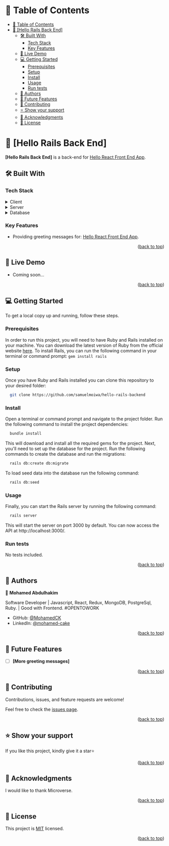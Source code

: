 <a name="readme-top"></a>

# 📗 Table of Contents

- [📗 Table of Contents](#-table-of-contents)
- [📖 \[Hello Rails Back End\] ](#-hello-rails-back-end-)
  - [🛠 Built With ](#-built-with-)
    - [Tech Stack ](#tech-stack-)
    - [Key Features ](#key-features-)
  - [🚀 Live Demo ](#-live-demo-)
  - [💻 Getting Started ](#-getting-started-)
    - [Prerequisites](#prerequisites)
    - [Setup](#setup)
    - [Install](#install)
    - [Usage](#usage)
    - [Run tests](#run-tests)
  - [👥 Authors ](#-authors-)
  - [🔭 Future Features ](#-future-features-)
  - [🤝 Contributing ](#-contributing-)
  - [⭐️ Show your support ](#️-show-your-support-)
  - [🙏 Acknowledgments ](#-acknowledgments-)
  - [📝 License ](#-license-)

# 📖 [Hello Rails Back End] <a name="about-project"></a>

**[Hello Rails Back End]** is a back-end for [Hello React Front End App](https://github.com/MohamedCK/hello_react-frontend).

## 🛠 Built With <a name="built-with"></a>

### Tech Stack <a name="tech-stack"></a>

<details>
  <summary>Client</summary>
  <ul>
    <li><a href="https://reactjs.org/">ReactJS</a></li>
  </ul>
</details>

<details>
  <summary>Server</summary>
  <ul>
    <li><a href="https://rubyonrails.org/">Ruby on Rails</a></li>
  </ul>
</details>

<details>
<summary>Database</summary>
  <ul>
    <li><a href="https://www.postgresql.org/">PostgreSQL</a></li>
  </ul>
</details>

### Key Features <a name="key-features"></a>

- Providing greeting messages for: [Hello React Front End App](#).

<p align="right">(<a href="#readme-top">back to top</a>)</p>

## 🚀 Live Demo <a name="live-demo"></a>

- Coming soon...

<p align="right">(<a href="#readme-top">back to top</a>)</p>

## 💻 Getting Started <a name="getting-started"></a>

To get a local copy up and running, follow these steps.

### Prerequisites

In order to run this project, you will need to have Ruby and Rails installed on your machine. You can download the latest version of Ruby from the official website [here](https://www.ruby-lang.org/en/downloads/). To install Rails, you can run the following command in your terminal or command prompt: `gem install rails`

### Setup

Once you have Ruby and Rails installed you can clone this repository to your desired folder:

```sh
  git clone https://github.com/samuelmoiwa/hello-rails-backend
```

### Install

Open a terminal or command prompt and navigate to the project folder.
Run the following command to install the project dependencies:

```sh
  bundle install
```

This will download and install all the required gems for the project.
Next, you'll need to set up the database for the project. Run the following commands to create the database and run the migrations:

```sh
  rails db:create db:migrate
```

To load seed data into the database run the following command:

```sh
  rails db:seed
```

### Usage

Finally, you can start the Rails server by running the following command:

```sh
  rails server
```

This will start the server on port 3000 by default. You can now access the API at http://localhost:3000/.

### Run tests

No tests included.

<p align="right">(<a href="#readme-top">back to top</a>)</p>

## 👥 Authors <a name="authors"></a>

👤 **Mohamed Abdulhakim**

  Software Developer | Javascript, React, Redux, MongoDB, PostgreSql, Ruby. | Good with Frontend. #OPENTOWORK
- GitHub: [@MohamedCK](https://github.com/MohamedCK)
- LinkedIn: [@mohamed-cake](https://www.linkedin.com/in/mohamed-cake/)


<p align="right">(<a href="#readme-top">back to top</a>)</p>

## 🔭 Future Features <a name="future-features"></a>

- [ ] **[More greeting messages]**

<p align="right">(<a href="#readme-top">back to top</a>)</p>

## 🤝 Contributing <a name="contributing"></a>

Contributions, issues, and feature requests are welcome!

Feel free to check the [issues page](../../issues/).

<p align="right">(<a href="#readme-top">back to top</a>)</p>

## ⭐️ Show your support <a name="support"></a>

If you like this project, kindly give it a star⭐️

<p align="right">(<a href="#readme-top">back to top</a>)</p>

## 🙏 Acknowledgments <a name="acknowledgements"></a>

I would like to thank Microverse.

<p align="right">(<a href="#readme-top">back to top</a>)</p>

## 📝 License <a name="license"></a>

This project is [MIT](./LICENSE) licensed.

<p align="right">(<a href="#readme-top">back to top</a>)</p>